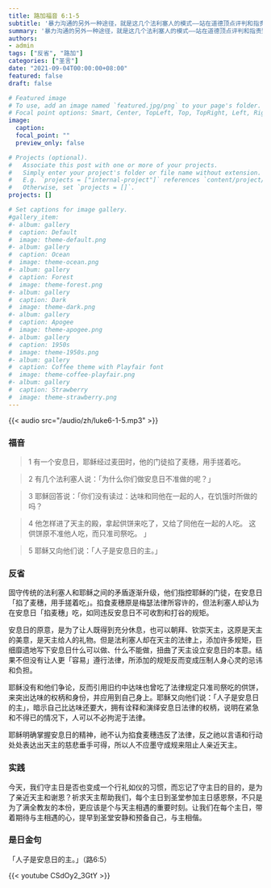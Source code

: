 ```yaml
---
title: 路加福音 6:1-5
subtitle: '暴力沟通的另外一种途径，就是这几个法利塞人的模式——站在道德顶点评判和指责别人。 法利塞人非常注重遵守安息日，甚至到了吹毛求疵的地步。 他们给安息日加上许多梅瑟法律所没有的繁文缛节，让人遵守。 根据梅瑟法律，用手掐麦穗吃是完全可以的（申23:25），但能否在安息日掐麦穗，并无规定。 耶稣以旧约历史中圣王达味的例子回应他们。 达味是以色列君王时代的关键人物，而今天站在他们面前的，远超过达味的天地万物的主。 祂对饥饿的人满怀慈悲与怜悯，祂渴望给予的是生命。 我能从福音中读出主耶稣这份恩赐生命的慈悲和怜悯吗？'
summary: '暴力沟通的另外一种途径，就是这几个法利塞人的模式——站在道德顶点评判和指责别人。 法利塞人非常注重遵守安息日，甚至到了吹毛求疵的地步。 他们给安息日加上许多梅瑟法律所没有的繁文缛节，让人遵守。 根据梅瑟法律，用手掐麦穗吃是完全可以的（申23:25），但能否在安息日掐麦穗，并无规定。 耶稣以旧约历史中圣王达味的例子回应他们。 达味是以色列君王时代的关键人物，而今天站在他们面前的，远超过达味的天地万物的主。 祂对饥饿的人满怀慈悲与怜悯，祂渴望给予的是生命。 我能从福音中读出主耶稣这份恩赐生命的慈悲和怜悯吗？'
authors:
- admin
tags: ["反省", "路加"]
categories: ["圣言"]
date: "2021-09-04T00:00:00+08:00"
featured: false
draft: false

# Featured image
# To use, add an image named `featured.jpg/png` to your page's folder.
# Focal point options: Smart, Center, TopLeft, Top, TopRight, Left, Right, BottomLeft, Bottom, BottomRight
image:
  caption:
  focal_point: ""
  preview_only: false

# Projects (optional).
#   Associate this post with one or more of your projects.
#   Simply enter your project's folder or file name without extension.
#   E.g. `projects = ["internal-project"]` references `content/project/deep-learning/index.md`.
#   Otherwise, set `projects = []`.
projects: []

# Set captions for image gallery.
#gallery_item:
#- album: gallery
#  caption: Default
#  image: theme-default.png
#- album: gallery
#  caption: Ocean
#  image: theme-ocean.png
#- album: gallery
#  caption: Forest
#  image: theme-forest.png
#- album: gallery
#  caption: Dark
#  image: theme-dark.png
#- album: gallery
#  caption: Apogee
#  image: theme-apogee.png
#- album: gallery
#  caption: 1950s
#  image: theme-1950s.png
#- album: gallery
#  caption: Coffee theme with Playfair font
#  image: theme-coffee-playfair.png
#- album: gallery
#  caption: Strawberry
#  image: theme-strawberry.png
---
```


{{< audio src="/audio/zh/luke6-1-5.mp3" >}}

### 福音
> 1 有一个安息日，耶稣经过麦田时，他的门徒掐了麦穗，用手搓着吃。

> 2 有几个法利塞人说：「为什么你们做安息日不准做的呢？」

> 3 耶稣回答说：「你们没有读过：达味和同他在一起的人，在饥饿时所做的吗？

> 4 他怎样进了天主的殿，拿起供饼来吃了，又给了同他在一起的人吃。 这供饼原不准他人吃，而只准司祭吃。  」

> 5 耶稣又向他们说：「人子是安息日的主。」

### 反省
固守传统的法利塞人和耶稣之间的矛盾逐渐升级，他们指控耶稣的门徒，在安息日「掐了麦穗，用手搓着吃」。掐食麦穗原是梅瑟法律所容许的，但法利塞人却认为在安息日「掐麦穗」吃，如同违反安息日不可收割和打谷的规矩。

安息日的原意，是为了让人既得到充分休息，也可以朝拜、钦崇天主，这原是天主的美意，是天主给人的礼物。但是法利塞人却在天主的法律上，添加许多规矩，巨细靡遗地写下安息日什么可以做、什么不能做，扭曲了天主设立安息日的本意。结果不但没有让人更「容易」遵行法律，所添加的规矩反而变成压制人身心灵的忌讳和负担。

耶稣没有和他们争论，反而引用旧约中达味也曾吃了法律规定只准司祭吃的供饼，来突出达味的权柄和身份，并应用到自己身上。耶稣又向他们说：「人子是安息日的主」，暗示自己比达味还要大，拥有诠释和演绎安息日法律的权柄，说明在紧急和不得已的情况下，人可以不必拘泥于法律。

耶稣明确掌握安息日的精神，祂不认为掐食麦穗违反了法律，反之祂以言语和行动处处表达出天主的慈悲垂手可得，所以人不应墨守成规来阻止人亲近天主。

### 实践
今天，我们守主日是否也变成一个行礼如仪的习惯，而忘记了守主日的目的，是为了亲近天主和谢恩？祈求天主帮助我们，每个主日到圣堂参加主日感恩祭，不只是为了满全教友的本份，更应该是个与天主相遇的重要时刻。让我们在每个主日，带着期待与主相遇的心，提早到圣堂安静和预备自己，与主相偕。

### 是日金句
「人子是安息日的主。」（路6:5）

{{< youtube CSdOy2_3GtY >}}
